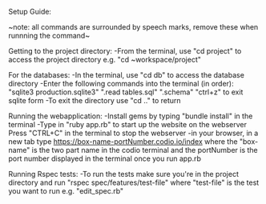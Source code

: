 Setup Guide:

~note: all commands are surrounded by speech marks, remove these when runnning the command~

Getting to the project directory:
-From the terminal, use "cd project" to access the project directory
  e.g. "cd ~workspace/project"


For the databases:
-In the terminal, use "cd db" to access the database directory
-Enter the following commands into the terminal (in order):
  "sqlite3 production.sqlite3"
  ".read tables.sql"
  ".schema"
  "ctrl+z" to exit sqlite form
-To exit the directory use "cd .." to return

Running the webapplication:
-Install gems by typing "bundle install" in the terminal
-Type in "ruby app.rb" to start up the website on the webserver
 Press "CTRL+C" in the terminal to stop the webserver
-in your browser, in a new tab type https://box-name-portNumber.codio.io/index where the "box-name" is the two part name in the codio terminal
    and the portNumber is the port number displayed in the terminal once you run app.rb

Running Rspec tests:
-To run the tests make sure you're in the project directory and run "rspec spec/features/test-file" where "test-file" is the test you want to run e.g. "edit_spec.rb"